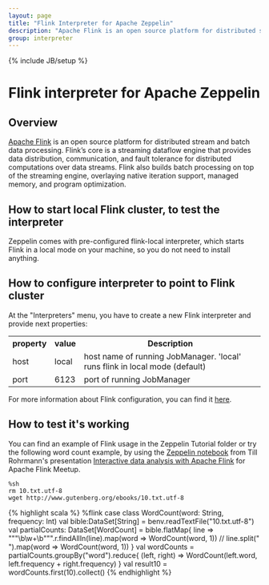 ```yaml
---
layout: page
title: "Flink Interpreter for Apache Zeppelin"
description: "Apache Flink is an open source platform for distributed stream and batch data processing."
group: interpreter
---
```

<!--
Licensed under the Apache License, Version 2.0 (the "License");
you may not use this file except in compliance with the License.
You may obtain a copy of the License at

http://www.apache.org/licenses/LICENSE-2.0

Unless required by applicable law or agreed to in writing, software
distributed under the License is distributed on an "AS IS" BASIS,
WITHOUT WARRANTIES OR CONDITIONS OF ANY KIND, either express or implied.
See the License for the specific language governing permissions and
limitations under the License.
-->
{% include JB/setup %}

# Flink interpreter for Apache Zeppelin

<div id="toc"></div>

## Overview
[Apache Flink](https://flink.apache.org) is an open source platform for distributed stream and batch data processing. Flink’s core is a streaming dataflow engine that provides data distribution, communication, and fault tolerance for distributed computations over data streams. Flink also builds batch processing on top of the streaming engine, overlaying native iteration support, managed memory, and program optimization.

## How to start local Flink cluster, to test the interpreter
Zeppelin comes with pre-configured flink-local interpreter, which starts Flink in a local mode on your machine, so you do not need to install anything.

## How to configure interpreter to point to Flink cluster
At the "Interpreters" menu, you have to create a new Flink interpreter and provide next properties:

<table class="table-configuration">
  <tr>
    <th>property</th>
    <th>value</th>
    <th>Description</th>
  </tr>
  <tr>
    <td>host</td>
    <td>local</td>
    <td>host name of running JobManager. 'local' runs flink in local mode (default)</td>
  </tr>
  <tr>
    <td>port</td>
    <td>6123</td>
    <td>port of running JobManager</td>
  </tr>
</table>

For more information about Flink configuration, you can find it [here](https://ci.apache.org/projects/flink/flink-docs-release-1.0/setup/config.html).

## How to test it's working
You can find an example of Flink usage in the Zeppelin Tutorial folder or try the following word count example, by using the [Zeppelin notebook](https://www.zeppelinhub.com/viewer/notebooks/aHR0cHM6Ly9yYXcuZ2l0aHVidXNlcmNvbnRlbnQuY29tL05GTGFicy96ZXBwZWxpbi1ub3RlYm9va3MvbWFzdGVyL25vdGVib29rcy8yQVFFREs1UEMvbm90ZS5qc29u) from Till Rohrmann's presentation [Interactive data analysis with Apache Flink](http://www.slideshare.net/tillrohrmann/data-analysis-49806564) for Apache Flink Meetup.

```
%sh
rm 10.txt.utf-8
wget http://www.gutenberg.org/ebooks/10.txt.utf-8
```
{% highlight scala %}
%flink
case class WordCount(word: String, frequency: Int)
val bible:DataSet[String] = benv.readTextFile("10.txt.utf-8")
val partialCounts: DataSet[WordCount] = bible.flatMap{
    line =>
        """\b\w+\b""".r.findAllIn(line).map(word => WordCount(word, 1))
//        line.split(" ").map(word => WordCount(word, 1))
}
val wordCounts = partialCounts.groupBy("word").reduce{
    (left, right) => WordCount(left.word, left.frequency + right.frequency)
}
val result10 = wordCounts.first(10).collect()
{% endhighlight %}

